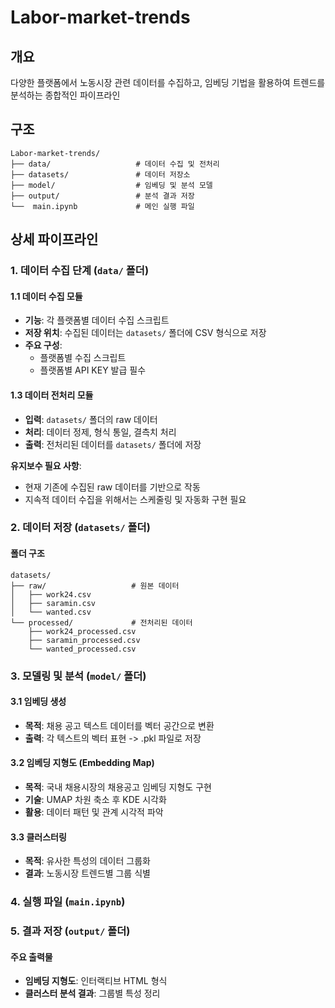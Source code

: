 # Labor-market-trends

## 개요
다양한 플랫폼에서 노동시장 관련 데이터를 수집하고, 임베딩 기법을 활용하여 트렌드를 분석하는 종합적인 파이프라인
## 구조
```
Labor-market-trends/
├── data/                   # 데이터 수집 및 전처리
├── datasets/               # 데이터 저장소
├── model/                  # 임베딩 및 분석 모델
├── output/                 # 분석 결과 저장
└──  main.ipynb             # 메인 실행 파일
```
## 상세 파이프라인
### 1. 데이터 수집 단계 (`data/` 폴더)
#### 1.1 데이터 수집 모듈
- **기능**: 각 플랫폼별 데이터 수집 스크립트
- **저장 위치**: 수집된 데이터는 `datasets/` 폴더에 CSV 형식으로 저장
- **주요 구성**:
  - 플랫폼별 수집 스크립트
  - 플랫폼별 API KEY 발급 필수

#### 1.3 데이터 전처리 모듈
- **입력**: `datasets/` 폴더의 raw 데이터
- **처리**: 데이터 정제, 형식 통일, 결측치 처리
- **출력**: 전처리된 데이터를 `datasets/` 폴더에 저장

 **유지보수 필요 사항**:
- 현재 기존에 수집된 raw 데이터를 기반으로 작동
- 지속적 데이터 수집을 위해서는 스케줄링 및 자동화 구현 필요

### 2. 데이터 저장 (`datasets/` 폴더)

#### 폴더 구조
```
datasets/
├── raw/                   # 원본 데이터
│   ├── work24.csv
│   ├── saramin.csv
│   └── wanted.csv
└── processed/             # 전처리된 데이터
    ├── work24_processed.csv
    ├── saramin_processed.csv
    └── wanted_processed.csv
```
### 3. 모델링 및 분석 (`model/` 폴더)

#### 3.1 임베딩 생성
- **목적**: 채용 공고 텍스트 데이터를 벡터 공간으로 변환
- **출력**: 각 텍스트의 벡터 표현 -> .pkl 파일로 저장

#### 3.2 임베딩 지형도 (Embedding Map)
- **목적**: 국내 채용시장의 채용공고 임베딩 지형도 구현
- **기술**: UMAP 차원 축소 후 KDE 시각화
- **활용**: 데이터 패턴 및 관계 시각적 파악

#### 3.3 클러스터링
- **목적**: 유사한 특성의 데이터 그룹화
- **결과**: 노동시장 트렌드별 그룹 식별

### 4. 실행 파일 (`main.ipynb`)

### 5. 결과 저장 (`output/` 폴더)
#### 주요 출력물
- **임베딩 지형도**: 인터랙티브 HTML 형식
- **클러스터 분석 결과**: 그룹별 특성 정리

